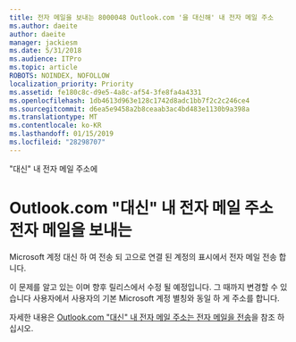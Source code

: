 ```yaml
---
title: 전자 메일을 보내는 8000048 Outlook.com '을 대신해' 내 전자 메일 주소
ms.author: daeite
author: daeite
manager: jackiesm
ms.date: 5/31/2018
ms.audience: ITPro
ms.topic: article
ROBOTS: NOINDEX, NOFOLLOW
localization_priority: Priority
ms.assetid: fe180c8c-d9e5-4a8c-af54-3fe8fa4a4331
ms.openlocfilehash: 1db4613d963e128c1742d8adc1bb7f2c2c246ce4
ms.sourcegitcommit: d6ea5e9458a2b8ceaab3ac4bd483e1130b9a398a
ms.translationtype: MT
ms.contentlocale: ko-KR
ms.lasthandoff: 01/15/2019
ms.locfileid: "28298707"
---
```

"대신" 내 전자 메일 주소에

# <a name="outlookcom-sends-email-on-behalf-of-my-email-address"></a>Outlook.com "대신" 내 전자 메일 주소 전자 메일을 보내는

Microsoft 계정 대신 하 여 전송 되 고으로 연결 된 계정의 표시에서 전자 메일 전송 합니다.
  
이 문제를 알고 있는 이며 향후 릴리스에서 수정 될 예정입니다. 그 때까지 변경할 수 있습니다 사용자에서 사용자의 기본 Microsoft 계정 별칭와 동일 하 게 주소를 합니다.
  
자세한 내용은 [Outlook.com "대신" 내 전자 메일 주소는 전자 메일을 전송](https://go.microsoft.com/fwlink/p/?linkid=2001600&amp;clcid=0x409)을 참조 하십시오.
  

